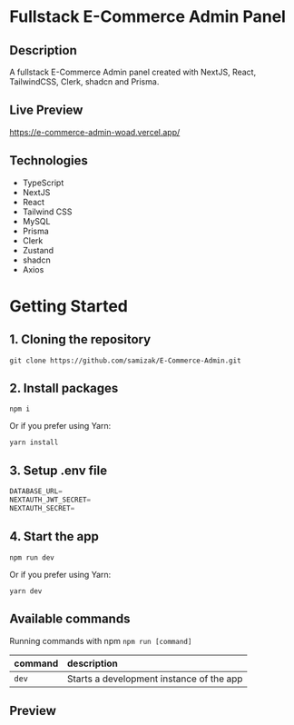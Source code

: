 # Fullstack E-Commerce Admin Panel

## Description
A fullstack E-Commerce Admin panel created with NextJS, React, TailwindCSS, Clerk, shadcn and Prisma.

## Live Preview
https://e-commerce-admin-woad.vercel.app/

## Technologies
* TypeScript
* NextJS
* React
* Tailwind CSS
* MySQL
* Prisma
* Clerk
* Zustand
* shadcn
* Axios

# Getting Started

## 1. Cloning the repository
```shell
git clone https://github.com/samizak/E-Commerce-Admin.git
```

## 2. Install packages
```shell
npm i
```
Or if you prefer using Yarn:
```shell
yarn install
```

## 3. Setup .env file
```js
DATABASE_URL=
NEXTAUTH_JWT_SECRET=
NEXTAUTH_SECRET=
```

## 4. Start the app
```shell
npm run dev
```
Or if you prefer using Yarn:
```shell
yarn dev
```

## Available commands

Running commands with npm `npm run [command]`

| command         | description                              |
| :-------------- | :--------------------------------------- |
| `dev`           | Starts a development instance of the app |


## Preview

